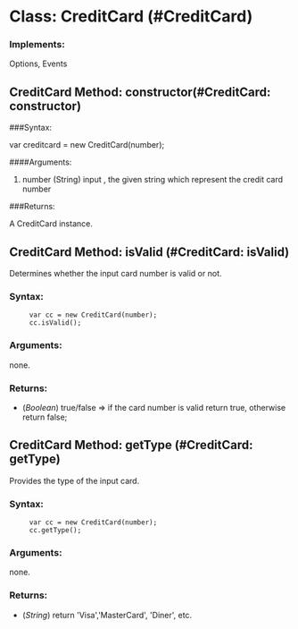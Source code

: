 Class: CreditCard (#CreditCard)
==============================

### Implements:

Options, Events


CreditCard Method: constructor(#CreditCard: constructor)
--------------------------------------------------------

###Syntax:

var creditcard = new CreditCard(number);

####Arguments:

1. number (String) input , the given string which represent the credit card number

###Returns:

A CreditCard instance.


CreditCard Method: isValid (#CreditCard: isValid)
----------------------------------------------------

Determines whether the input card number is valid or not.

### Syntax:
         var cc = new CreditCard(number);
         cc.isValid();

### Arguments:

none.

### Returns:

* (*Boolean*) true/false => if the card number is valid return true, otherwise return false;


CreditCard Method: getType (#CreditCard: getType)
----------------------------------------------------

Provides the type of the input card.

### Syntax:
         var cc = new CreditCard(number);
         cc.getType();

### Arguments:

none.

### Returns:

* (*String*) return 'Visa','MasterCard', 'Diner', etc.

